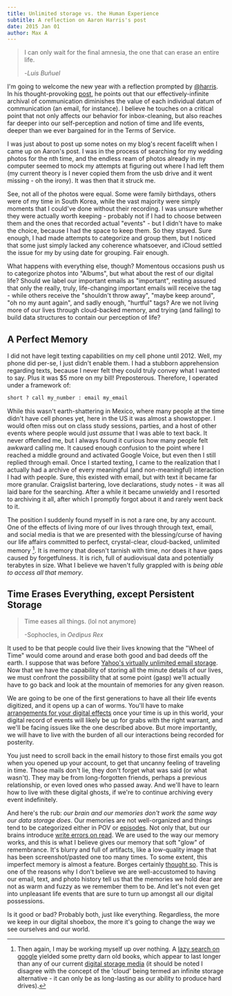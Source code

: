```yaml
---
title: Unlimited storage vs. the Human Experience
subtitle: A reflection on Aaron Harris's post
date: 2015 Jan 01
author: Max A
---
```


<section>

> I can only wait for the final amnesia, the one that can erase an entire life.
>
> -*Luis Buñuel*

I'm going to welcome the new year with a reflection prompted by [@harris](https://twitter.com/harris). In his thought-provoking [post](http://www.aaronkharris.com/were-all-communication-hoarders-so-what), he points out that our effectively-infinite archival of communication diminishes the value of each individual datum of communication (an email, for instance). I believe he touches on a critical point that not only affects our behavior for inbox-cleaning, but also reaches far deeper into our self-perception and notion of time and life events, deeper than we ever bargained for in the Terms of Service.

I was just about to post up some notes on my blog's recent facelift when I came up on Aaron's post. I was in the process of searching for my wedding photos for the nth time, and the endless ream of photos already in my computer seemed to mock my attempts at figuring out where I had left them (my current theory is I never copied them from the usb drive and it went missing - oh the irony). It was then that it struck me.

See, not all of the photos were equal. Some were family birthdays, others were of my time in South Korea, while the vast majority were simply moments that I could've done without their recording. I was unsure whether they were actually worth keeping - probably not if I had to choose between them and the ones that recorded actual "events" - but I didn't have to make the choice, because I had the space to keep them. So they stayed. Sure enough, I had made attempts to categorize and group them, but I noticed that some just simply lacked any coherence whatsoever, and iCloud settled the issue for my by using date for grouping. Fair enough.

What happens with everything else, though? Momentous occasions push us to categorize photos into "Albums", but what about the rest of our digital life? Should we label our important emails as "important", resting assured that only the really, truly, life-changing important emails will receive the tag - while others receive the "shouldn't throw away", "maybe keep around", "oh no my aunt again", and sadly enough, "hurtful" tags? Are we not living more of our lives through cloud-backed memory, and trying (and failing) to build data structures to contain our perception of life?

</section>

## A Perfect Memory ##

<span class=newthought>I did not</span> have legit texting capabilities on my cell phone until 2012. Well, my phone did per-se, I just didn't enable them. I had a stubborn apprehension regarding texts, because I never felt they could truly convey what I wanted to say. Plus it was $5 more on my bill! Preposterous. Therefore, I operated under a framework of:

```ruby
short ? call my_number : email my_email
```

While this wasn't earth-shattering in Mexico, where many people at the time didn't have cell phones yet, here in the US it was almost a showstopper. I would often miss out on class study sessions, parties, and a host of other events where people would just *assume* that I was able to text back. It never offended me, but I always found it curious how many people felt awkward calling me. It caused enough confusion to the point where I reached a middle ground and activated Google Voice, but even then I still replied through email. Once I started texting, I came to the realization that I actually had a archive of every meaningful (and non-meaningful) interaction I had with people. Sure, this existed with email, but with text it became far more granular. Craigslist bartering, love declarations, study notes - it was all laid bare for the searching. After a while it became unwieldy and I resorted to archiving it all, after which I promptly forgot about it and rarely went back to it.

The position I suddenly found myself in is not a rare one, by any account. One of the effects of living more of our lives through through text, email, and social media is that we are presented with the blessing/curse of having our life affairs committed to perfect, crystal-clear, cloud-backed, unlimited memory [^1]. It is memory that doesn't tarnish with time, nor does it have gaps caused by forgetfulness. It is rich, full of audiovisual data and potentially terabytes in size. What I believe we haven't fully grappled with is *being able to access all that memory*.

## Time Erases Everything, except Persistent Storage ##

> Time eases all things. (lol not anymore)
>
> -Sophocles, in *Oedipus Rex*

It used to be that people could live their lives knowing that the "Wheel of Time" would come around and erase both good and bad deeds off the earth. I suppose that was before [Yahoo's virtually unlimited email storage](https://sg.mail.yahoo.com/). Now that we have the capability of storing all the minute details of our lives, we must confront the possibility that at some point (gasp) we'll actually have to go back and look at the mountain of memories for any given reason.

We are going to be one of the first generations to have all their life events digitized, and it opens up a can of worms. You'll have to make [arrangements for your digital effects](http://googlepublicpolicy.blogspot.com/2013/04/plan-your-digital-afterlife-with.html) once your time is up in this world, your digital record of events will likely be up for grabs with the right warrant, and we'll be facing issues like the one described above. But more importantly, we will have to live with the burden of all our interactions being recorded for posterity.

You just need to scroll back in the email history to those first emails you got when you opened up your account, to get that uncanny feeling of traveling in time. Those mails don't lie, they don't forget what was said (or what wasn't). They may be from long-forgotten friends, perhaps a previous relationship, or even loved ones who passed away. And we'll have to learn how to live with these digital ghosts, if we're to continue archiving every event indefinitely.

And here's the rub: *our brain and our memories don't work the same way our data storage does*. Our memories are not well-organized and things tend to be categorized either in POV or [episodes](https://en.wikipedia.org/wiki/Retrospective_memory#Episodic_Memory). Not only that, but our brains introduce [write errors on read](http://www.northwestern.edu/newscenter/stories/2012/09/your-memory-is-like-the-telephone-game.html). We are used to the way our memory works, and this is what I believe gives our memory that soft "glow" of remembrance. It's blurry and full of artifacts, like a low-quality image that has been screenshot/pasted one too many times. To some extent, this imperfect memory is almost a feature. Borges certainly [thought so](https://en.wikipedia.org/wiki/Funes_the_Memorious). This is one of the reasons why I don't believe we are well-accustomed to having our email, text, and photo history tell us that the memories we hold dear are not as warm and fuzzy as we remember them to be. And let's not even get into unpleasant life events that are sure to turn up amongst all our digital possessions.

Is it good or bad? Probably both, just like everything. Regardless, the more we keep in our digital shoebox, the more it's going to change the way we see ourselves and our world.

[^1]: Then again, I may be working myself up over nothing. A [lazy search on google](https://wiganlanebooks.co.uk/blog/interesting/10-of-the-oldest-known-surviving-books-in-the-world/) yielded some pretty darn old books, which appear to last longer than any of our current [digital storage media](http://www.code42.com/crashplan/medialifespan/) (it should be noted I disagree with the concept of the 'cloud' being termed an infinite storage alternative - it can only be as long-lasting as our ability to produce hard drives).
